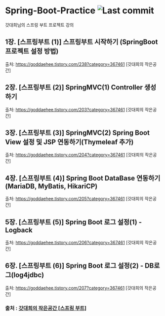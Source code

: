 

# Spring-Boot-Practice ![Last commit](https://img.shields.io/github/last-commit/powerhorang2/Spring-Boot-Practice?style=flat-square)
갓대희님의 스프링 부트 프로젝트 강의

## 1장. [스프링부트 (1)] 스프링부트 시작하기 (SpringBoot 프로젝트 설정 방법)

출처: https://goddaehee.tistory.com/238?category=367461 [갓대희의 작은공간]

## 2장. [스프링부트 (2)] SpringMVC(1) Controller 생성하기

출처: https://goddaehee.tistory.com/203?category=367461 [갓대희의 작은공간]

## 3장. [스프링부트 (3)] SpringMVC(2) Spring Boot View 설정 및 JSP 연동하기(Thymeleaf 추가)

출처: https://goddaehee.tistory.com/204?category=367461 [갓대희의 작은공간]

## 4장. [스프링부트 (4)] Spring Boot DataBase 연동하기 (MariaDB, MyBatis, HikariCP)

출처: https://goddaehee.tistory.com/205?category=367461 [갓대희의 작은공간]

## 5장. [스프링부트 (5)] Spring Boot 로그 설정(1) - Logback

출처: https://goddaehee.tistory.com/206?category=367461 [갓대희의 작은공간]

## 6장. [스프링부트 (6)] Spring Boot 로그 설정(2) - DB로그(log4jdbc)

출처: https://goddaehee.tistory.com/207?category=367461 [갓대희의 작은공간]


### 출처 : <a href="https://goddaehee.tistory.com/category/3.%20%EC%9B%B9%EA%B0%9C%EB%B0%9C/3_1_3%20%EC%8A%A4%ED%94%84%EB%A7%81%EB%B6%80%ED%8A%B8"> 갓대희의 작은공간 [스프링 부트] </a>
